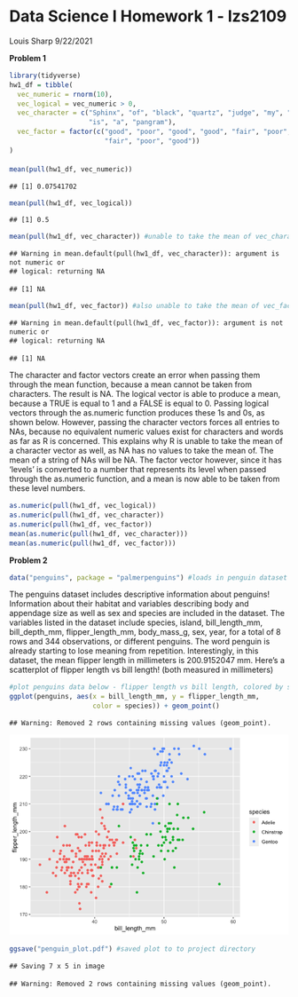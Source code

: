 Data Science I Homework 1 - lzs2109
================
Louis Sharp
9/22/2021

**Problem 1**

``` r
library(tidyverse)
hw1_df = tibble(
  vec_numeric = rnorm(10),
  vec_logical = vec_numeric > 0,
  vec_character = c("Sphinx", "of", "black", "quartz", "judge", "my", "vow", 
                    "is", "a", "pangram"),
  vec_factor = factor(c("good", "poor", "good", "good", "fair", "poor", "fair", 
                        "fair", "poor", "good"))
)

mean(pull(hw1_df, vec_numeric))
```

    ## [1] 0.07541702

``` r
mean(pull(hw1_df, vec_logical))
```

    ## [1] 0.5

``` r
mean(pull(hw1_df, vec_character)) #unable to take the mean of vec_character
```

    ## Warning in mean.default(pull(hw1_df, vec_character)): argument is not numeric or
    ## logical: returning NA

    ## [1] NA

``` r
mean(pull(hw1_df, vec_factor)) #also unable to take the mean of vec_factor
```

    ## Warning in mean.default(pull(hw1_df, vec_factor)): argument is not numeric or
    ## logical: returning NA

    ## [1] NA

The character and factor vectors create an error when passing them
through the mean function, because a mean cannot be taken from
characters. The result is NA. The logical vector is able to produce a
mean, because a TRUE is equal to 1 and a FALSE is equal to 0. Passing
logical vectors through the as.numeric function produces these 1s and
0s, as shown below. However, passing the character vectors forces all
entries to NAs, because no equivalent numeric values exist for
characters and words as far as R is concerned. This explains why R is
unable to take the mean of a character vector as well, as NA has no
values to take the mean of. The mean of a string of NAs will be NA. The
factor vector however, since it has ‘levels’ is converted to a number
that represents its level when passed through the as.numeric function,
and a mean is now able to be taken from these level numbers.

``` r
as.numeric(pull(hw1_df, vec_logical))
as.numeric(pull(hw1_df, vec_character))
as.numeric(pull(hw1_df, vec_factor))
mean(as.numeric(pull(hw1_df, vec_character)))
mean(as.numeric(pull(hw1_df, vec_factor)))
```

**Problem 2**

``` r
data("penguins", package = "palmerpenguins") #loads in penguin dataset
```

The penguins dataset includes descriptive information about penguins!
Information about their habitat and variables describing body and
appendage size as well as sex and species are included in the dataset.
The variables listed in the dataset include species, island,
bill\_length\_mm, bill\_depth\_mm, flipper\_length\_mm, body\_mass\_g,
sex, year, for a total of 8 rows and 344 observations, or different
penguins. The word penguin is already starting to lose meaning from
repetition. Interestingly, in this dataset, the mean flipper length in
millimeters is 200.9152047 mm. Here’s a scatterplot of flipper length vs
bill length! (both measured in millimeters)

``` r
#plot penguins data below - flipper length vs bill length, colored by species
ggplot(penguins, aes(x = bill_length_mm, y = flipper_length_mm, 
                     color = species)) + geom_point()
```

    ## Warning: Removed 2 rows containing missing values (geom_point).

![](p8105_hw1_lzs2109_files/figure-gfm/unnamed-chunk-4-1.png)<!-- -->

``` r
ggsave("penguin_plot.pdf") #saved plot to to project directory
```

    ## Saving 7 x 5 in image

    ## Warning: Removed 2 rows containing missing values (geom_point).
